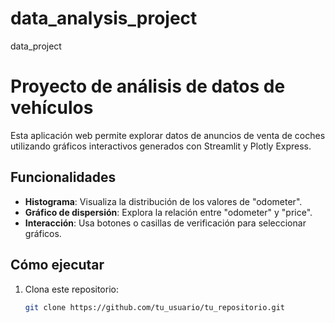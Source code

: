 # data_analysis_project
data_project

# Proyecto de análisis de datos de vehículos

Esta aplicación web permite explorar datos de anuncios de venta de coches utilizando gráficos interactivos generados con Streamlit y Plotly Express.

## Funcionalidades
- **Histograma**: Visualiza la distribución de los valores de "odometer".
- **Gráfico de dispersión**: Explora la relación entre "odometer" y "price".
- **Interacción**: Usa botones o casillas de verificación para seleccionar gráficos.

## Cómo ejecutar
1. Clona este repositorio:
   ```bash
   git clone https://github.com/tu_usuario/tu_repositorio.git
